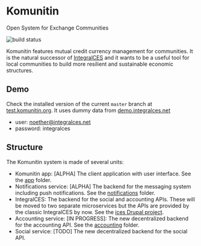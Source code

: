 # Komunitin

Open System for Exchange Communities

![build status](https://github.com/komunitin/komunitin/workflows/Build/badge.svg)

Komunitin features mutual credit currency management for communities. It is the natural successor of [IntegralCES](https://integralces.net) and it wants to be a
useful tool for local communities to build more resilient and sustainable economic structures.

## Demo
Check the installed version of the current `master` branch at [test.komunitin.org](https://test.komunitin.org). It uses dummy data from [demo.integralces.net](https://demo.integralces.net)

* user: noether@integralces.net
* password: integralces

## Structure
The Komunitin system is made of several units:
 - Komunitin app: [ALPHA] The client application with user interface. See the [app](app/) folder.
 - Notifications service: [ALPHA] The backend for the messaging system including push notifications. See the [notifications](notifications/) folder.
 - IntegralCES: The backend for the social and accounting APIs. These will be moved to two separate microservices but the APIs are provided by the classic 
 IntegralCES by now. See the [ices Drupal project](https://drupal.org/project/ices).
 - Accounting service: [IN PROGRESS]: The new decentralized backend for the accounting API. See the [accounting](accounting) folder.
 - Social service: [TODO] The new decentralized backend for the social API.

